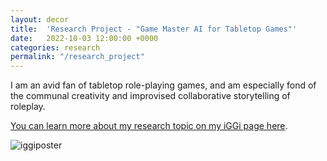 ```yaml
---
layout: decor
title:  'Research Project - "Game Master AI for Tabletop Games"'
date:   2022-10-03 12:00:00 +0000
categories: research
permalink: "/research_project"
---
```


I am an avid fan of tabletop role-playing games, and am especially fond of the communal creativity and improvised collaborative storytelling of roleplay.

[You can learn more about my research topic on my iGGi page here][iggipage].

![iggiposter](../assets/files/iGGi_Con_2024_Poster.png "IGGICon 2024 Research Poster.")

[iggipage]: https://www.iggi-phd.org/people/toby-best
